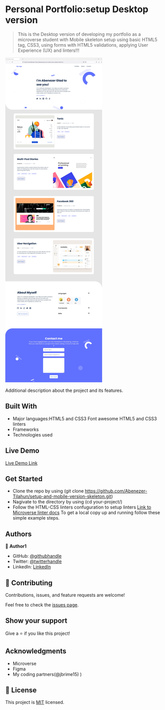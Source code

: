 
# Personal Portfolio:setup Desktop version 

> This is the Desktop version  of developing my portfolio as a microverse student with Mobile skeleton setup using basic HTML5 tag, CSS3, using forms with HTML5 validations, applying User Experience (UX) and linters!!!

![screenshot](images/Desktop-version-screenshoot.jpg)

Additional description about the project and its features.

## Built With

- Major languages:HTML5 and CSS3 Font awesome HTML5 and CSS3 linters
- Frameworks
- Technologies used

## Live Demo

[Live Demo Link](https://abenezer-tilahun.github.io/Microverse-Portfolio-Website/)

## Get Started

- Clone the repo by using (git clone https://github.com/Abenezer-Tilahun/setup-and-mobile-version-skeleton.git)
- Nagivate to the directory by using (cd your-project/)
- Follow the HTML-CSS linters confuguration to setup linters [Link to Microverse linter docs](https://github.com/microverseinc/linters-config/tree/master/html-css)
To get a local copy up and running follow these simple example steps.


## Authors

👤 **Author1**

- GitHub: [@githubhandle](https://github.com/Abenezer-Tilahun)
- Twitter: [@twitterhandle](https://twitter.com/AbenezerTilah11)
- LinkedIn: [LinkedIn](linkedin.com/in/abenezer-tilahun-4b4b43137)

## 🤝 Contributing

Contributions, issues, and feature requests are welcome!

Feel free to check the [issues page](../../issues/).


## Show your support

Give a ⭐️ if you like this project!


## Acknowledgments

- Microverse
- Figma
- My coding partners(@jbrime15)
)


## 📝 License

This project is [MIT](./MIT.md) licensed.
